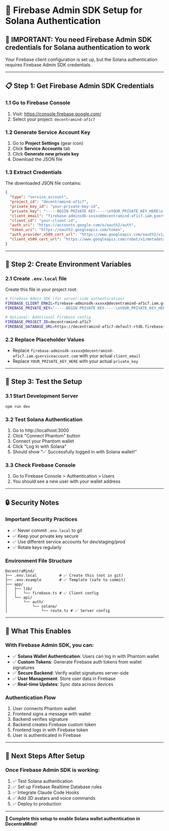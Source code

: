 # 🔐 Firebase Admin SDK Setup for Solana Authentication

## 🚨 **IMPORTANT: You need Firebase Admin SDK credentials for Solana authentication to work**

Your Firebase client configuration is set up, but the Solana authentication requires Firebase Admin SDK credentials.

---

## 📋 **Step 1: Get Firebase Admin SDK Credentials**

### **1.1 Go to Firebase Console**
1. Visit: https://console.firebase.google.com/
2. Select your project: `decentramind-af1c7`

### **1.2 Generate Service Account Key**
1. Go to **Project Settings** (gear icon)
2. Click **Service Accounts** tab
3. Click **Generate new private key**
4. Download the JSON file

### **1.3 Extract Credentials**
The downloaded JSON file contains:
```json
{
  "type": "service_account",
  "project_id": "decentramind-af1c7",
  "private_key_id": "your-private-key-id",
  "private_key": "-----BEGIN PRIVATE KEY-----\nYOUR_PRIVATE_KEY_HERE\n-----END PRIVATE KEY-----\n",
  "client_email": "firebase-adminsdk-xxxxx@decentramind-af1c7.iam.gserviceaccount.com",
  "client_id": "your-client-id",
  "auth_uri": "https://accounts.google.com/o/oauth2/auth",
  "token_uri": "https://oauth2.googleapis.com/token",
  "auth_provider_x509_cert_url": "https://www.googleapis.com/oauth2/v1/certs",
  "client_x509_cert_url": "https://www.googleapis.com/robot/v1/metadata/x509/firebase-adminsdk-xxxxx%40decentramind-af1c7.iam.gserviceaccount.com"
}
```

---

## 🔧 **Step 2: Create Environment Variables**

### **2.1 Create `.env.local` file**
Create this file in your project root:

```bash
# Firebase Admin SDK (for server-side authentication)
FIREBASE_CLIENT_EMAIL=firebase-adminsdk-xxxxx@decentramind-af1c7.iam.gserviceaccount.com
FIREBASE_PRIVATE_KEY="-----BEGIN PRIVATE KEY-----\nYOUR_PRIVATE_KEY_HERE\n-----END PRIVATE KEY-----\n"

# Optional: Additional Firebase config
FIREBASE_PROJECT_ID=decentramind-af1c7
FIREBASE_DATABASE_URL=https://decentramind-af1c7-default-rtdb.firebaseio.com
```

### **2.2 Replace Placeholder Values**
- Replace `firebase-adminsdk-xxxxx@decentramind-af1c7.iam.gserviceaccount.com` with your actual `client_email`
- Replace `YOUR_PRIVATE_KEY_HERE` with your actual `private_key`

---

## 🧪 **Step 3: Test the Setup**

### **3.1 Start Development Server**
```bash
npm run dev
```

### **3.2 Test Solana Authentication**
1. Go to http://localhost:3000
2. Click "Connect Phantom" button
3. Connect your Phantom wallet
4. Click "Log In with Solana"
5. Should show "✅ Successfully logged in with Solana wallet!"

### **3.3 Check Firebase Console**
1. Go to Firebase Console > Authentication > Users
2. You should see a new user with your wallet address

---

## 🔒 **Security Notes**

### **Important Security Practices**
- ✅ Never commit `.env.local` to git
- ✅ Keep your private key secure
- ✅ Use different service accounts for dev/staging/prod
- ✅ Rotate keys regularly

### **Environment File Structure**
```
DecentraMind/
├── .env.local          # ✅ Create this (not in git)
├── .env.example        # ✅ Template (safe to commit)
├── app/
│   ├── lib/
│   │   └── firebase.ts # ✅ Client config
│   └── api/
│       └── auth/
│           └── solana/
│               └── route.ts # ✅ Server config
```

---

## 🚀 **What This Enables**

### **With Firebase Admin SDK, you can:**
- ✅ **Solana Wallet Authentication**: Users can log in with Phantom wallet
- ✅ **Custom Tokens**: Generate Firebase auth tokens from wallet signatures
- ✅ **Secure Backend**: Verify wallet signatures server-side
- ✅ **User Management**: Store user data in Firebase
- ✅ **Real-time Updates**: Sync data across devices

### **Authentication Flow**
1. User connects Phantom wallet
2. Frontend signs a message with wallet
3. Backend verifies signature
4. Backend creates Firebase custom token
5. Frontend logs in with Firebase token
6. User is authenticated in Firebase

---

## 🎯 **Next Steps After Setup**

### **Once Firebase Admin SDK is working:**
1. ✅ Test Solana authentication
2. ✅ Set up Firebase Realtime Database rules
3. ✅ Integrate Claude Code Hooks
4. ✅ Add 3D avatars and voice commands
5. ✅ Deploy to production

---

**🔐 Complete this setup to enable Solana wallet authentication in DecentraMind!** 